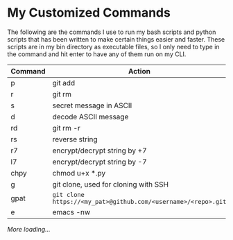 # My Customized Commands
The following are the commands I use to run my bash scripts and python scripts that has been written to make certain things easier and faster.
These scripts are in my bin directory as executable files, so I only need to type in the command and hit enter to have any of them run on my CLI.

Command | Action
--- | ----
p | git add
r | git rm
s | secret message in ASCII
d | decode ASCII message
rd | git rm -r
rs | reverse string
r7 | encrypt/decrypt string by +7
l7 | encrypt/decrypt string by -7
chpy | chmod u+x *.py
g | git clone, used for cloning with SSH
gpat <username> <repo> | `git clone https://<my_pat>@github.com/<username>/<repo>.git`
e | emacs -nw

*More loading...*
